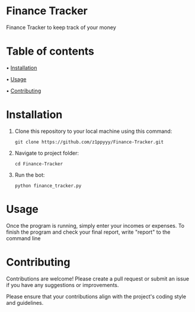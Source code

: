# Finance Tracker

Finance Tracker to keep track of your money

# Table of contents

• [Installation](https://github.com/z1ppyyy/Finance-Tracker?tab=readme-ov-file#installation)

• [Usage](https://github.com/z1ppyyy/Finance-Tracker?tab=readme-ov-file#usage)

• [Contributing](https://github.com/z1ppyyy/Finance-Tracker?tab=readme-ov-file#contributing)


# Installation
1. Clone this repository to your local machine using this command:
   
   ```shell
   git clone https://github.com/z1ppyyy/Finance-Tracker.git
   ```
2. Navigate to project folder:
   
   ```shell
   cd Finance-Tracker
   ```
4. Run the bot:

   ```shell
   python finance_tracker.py
   ```

# Usage
Once the program is running, simply enter your incomes or expenses. To finish the program and check your final report, write "report" to the command line

# Contributing

Contributions are welcome! Please create a pull request or submit an issue if you have any suggestions or improvements.

Please ensure that your contributions align with the project's coding style and guidelines.
